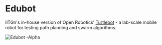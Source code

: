 # Edubot
IITGn's in-house version of Open Robotics' [Turtlebot](https://www.turtlebot.com/) - a lab-scale mobile robot for testing path planning and swarm algorithms.

![Edubot -Alpha](https://user-images.githubusercontent.com/103189534/194722437-2c50aaab-05c5-41e1-b823-397b71e6ebe0.jpg)
